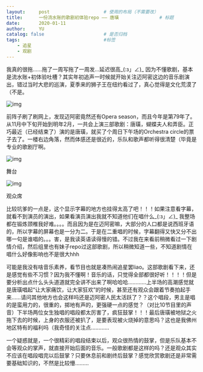 ```yaml
---
layout:     post   				    # 使用的布局（不需要改）
title:      一份流水账的歌剧初体验repo —— 唐璜				# 标题 
date:       2020-01-11
author:     YU
catalog: false 						# 是否归档
tags:								#标签
    - 追星
    - 观剧
---
```



我真的很拖……拖了一周写拖了一周发…延迟很高_(:з」∠)_ 因为不懂歌剧，基本是流水账+初体验吐槽？其实年初追声一时候就开始关注迈阿密这边的音乐剧演出，错过当时大悲的巡演，夏季来的狮子王在纽约看过了，真心觉得是文化荒漠了（不是。

![img](https://img3.doubanio.com/view/group_topic/l/public/p233454709.webp)

前阵子刷了刷网上，发现迈阿密竟然还有Opera season，而且今年是第79年了。从11月中下旬开始到明年2月，一共会上演三部歌剧：唐璜，蝴蝶夫人和弄臣。正巧最近（已经结束了）演的是唐璜，就买了个周日下午场的Orchestra circle的票子去了。一楼右边角落，然而体感还是很近的，乐队和歌声都听得很清楚（毕竟是专业的歌剧厅啊。

![img](https://img3.doubanio.com/view/group_topic/l/public/p233454815.webp)

舞台

![img](https://img3.doubanio.com/view/group_topic/l/public/p233454794.webp)

观众席

比较坑爹的一点是，这个显示字幕的地方也挂得太高了吧！！！如果注意看字幕，就看不到演员的演出，如果看演员演出我就不知道他们在唱什么_(:з」∠)_ 我整场都在锻炼颈椎我好难。。。。而且因为是在迈阿密嘛，大部分的人口都是说西班牙语的，所以字幕的屏幕也是一分为二。于是在二重唱的时候，字幕翻得又快又分不出哪一句是谁唱的。。。害，是我读英语读得慢的错。不过我在来看前稍微看过一下剧情介绍，然后组里也有妹子repo过这部歌剧，所以稍微知道一些，不知道剧情在唱什么好像影响也不是很大hhh

可能是我没有啥音乐素养，看节目也就是凑热闹追星罢liao。这部歌剧看下来，还是感觉有些不习惯？因为我不懂啊！音乐的话，只觉得全部都很好听！！！！但是要分析出点什么头头道道就完全讲不出来了啊哈哈哈…………上半场的高潮感觉就是唐璜唱起“让大家痛饮，让大家狂欢”的时候，甚至还有观众会跟着节奏拍起手来……请问其他地方也会这样吗还是迈阿密人民太活跃了？？这个唱段，男主是唱的是蛮用力的，很重的，掷地有声的，更强硬一点的感觉？（对比10节目里的声音）下半场两位女生独唱的唱段都太厉害了，疯狂鼓掌！！！最后唐璜被地狱之火拖下去的时候，上身的衣服还被扒了，是要表现被火烧掉的意思吗？这也是我佛州地区特有的福利吗（我奇怪的关注点…………

一个疑惑就是，一个很精彩的唱段结束以后，观众很热情的鼓掌，但是乐队基本不会等观众的掌声，就直接开始后面的音乐。一般歌剧都是这样的吗？还是观众其实不应该在唱段唱完以后鼓掌？只要休息前和剧终后鼓掌？感觉欣赏歌剧还是非常需要基础知识的，不然是比较懵………
